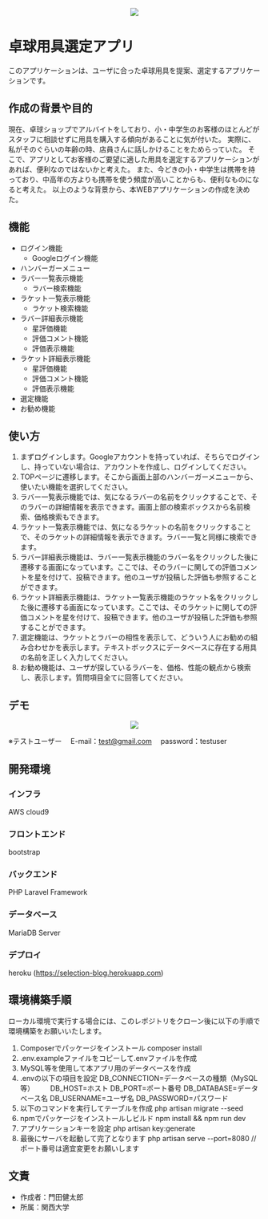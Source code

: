 <p align="center">
    <img src="https://selectionblog.s3.us-east-2.amazonaws.com/%E3%83%AD%E3%82%B4%E6%96%87%E5%AD%97%E4%BB%98.png">
</p>

# 卓球用具選定アプリ

このアプリケーションは、ユーザに合った卓球用具を提案、選定するアプリケーションです。

## 作成の背景や目的

現在、卓球ショップでアルバイトをしており、小・中学生のお客様のほとんどがスタッフに相談せずに用具を購入する傾向があることに気が付いた。
実際に、私がそのぐらいの年齢の時、店員さんに話しかけることをためらっていた。
そこで、アプリとしてお客様のご要望に適した用具を選定するアプリケーションがあれば、便利なのではないかと考えた。
また、今どきの小・中学生は携帯を持っており、中高年の方よりも携帯を使う頻度が高いことからも、便利なものになると考えた。
以上のような背景から、本WEBアプリケーションの作成を決めた。

## 機能

* ログイン機能
    * Googleログイン機能
* ハンバーガーメニュー
* ラバー一覧表示機能
    * ラバー検索機能
* ラケット一覧表示機能
    * ラケット検索機能
* ラバー詳細表示機能
    * 星評価機能
    * 評価コメント機能
    * 評価表示機能
* ラケット詳細表示機能
    * 星評価機能
    * 評価コメント機能
    * 評価表示機能
* 選定機能
* お勧め機能

## 使い方

1. まずログインします。Googleアカウントを持っていれば、そちらでログインし、持っていない場合は、アカウントを作成し、ログインしてください。
2. TOPページに遷移します。そこから画面上部のハンバーガーメニューから、使いたい機能を選択してください。
3. ラバー一覧表示機能では、気になるラバーの名前をクリックすることで、そのラバーの詳細情報を表示できます。画面上部の検索ボックスから名前検索、価格検索もできます。
4. ラケット一覧表示機能では、気になるラケットの名前をクリックすることで、そのラケットの詳細情報を表示できます。ラバー一覧と同様に検索できます。
5. ラバー詳細表示機能は、ラバー一覧表示機能のラバー名をクリックした後に遷移する画面になっています。ここでは、そのラバーに関しての評価コメントを星を付けて、投稿できます。他のユーザが投稿した評価も参照することができます。
6. ラケット詳細表示機能は、ラケット一覧表示機能のラケット名をクリックした後に遷移する画面になっています。ここでは、そのラケットに関しての評価コメントを星を付けて、投稿できます。他のユーザが投稿した評価も参照することができます。
7. 選定機能は、ラケットとラバーの相性を表示して、どういう人にお勧めの組み合わせかを表示します。テキストボックスにデータベースに存在する用具の名前を正しく入力してください。
8. お勧め機能は、ユーザが探しているラバーを、価格、性能の観点から検索し、表示します。質問項目全てに回答してください。

## デモ
<p align="center">
    <img src="https://selectionblog.s3.us-east-2.amazonaws.com/TOP%E7%94%BB%E9%9D%A2.png">
<p>

 ※テストユーザー
 　E-mail：test@gmail.com
 　password：testuser

## 開発環境
### インフラ
AWS cloud9

### フロントエンド
bootstrap

### バックエンド
PHP
Laravel Framework

### データベース
MariaDB Server

### デプロイ
heroku (https://selection-blog.herokuapp.com)

## 環境構築手順
ローカル環境で実行する場合には、このレポジトリをクローン後に以下の手順で環境構築をお願いいたします。

1. Composerでパッケージをインストール
    composer install
2. .env.exampleファイルをコピーして.envファイルを作成
3. MySQL等を使用して本アプリ用のデータベースを作成
4. .envの以下の項目を設定
    DB_CONNECTION=データベースの種類（MySQL等）
　　DB_HOST=ホスト
    DB_PORT=ポート番号
    DB_DATABASE=データベース名
    DB_USERNAME=ユーザ名
    DB_PASSWORD=パスワード
5. 以下のコマンドを実行してテーブルを作成
    php artisan migrate --seed
6. npmでパッケージをインストールしビルド
    npm install && npm run dev
7. アプリケーションキーを設定
    php artisan key:generate
8. 最後にサーバを起動して完了となります
    php artisan serve --port=8080   // ポート番号は適宜変更をお願いします

## 文責

* 作成者：門田健太郎
* 所属：関西大学